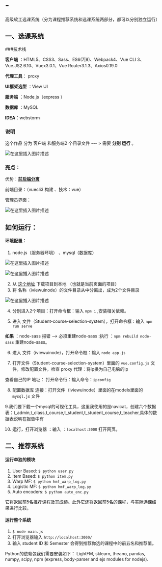 # -
高级软工选课系统（分为课程推荐系统和选课系统两部分，都可以分别独立运行）
## 一、选课系统

###技术栈

**客户端** ：HTML5、CSS3、Sass、ES6(7|8)、Webpack4、Vue CLI 3、Vue.JS2.6.10、Vuex3.0.1、Vue Router3.1.3、Axios0.19.0   

**代理工具**： proxy 

**UI框架选型** ：View UI 

**服务端** ：Node.js（express ）

**数据库** ：MySQL

**IDEA**：webstorm





### 说明

这个作品 分为 客户端 和服务端2 个目录文件 --- > 需要 **分别 运行** 。

![在这里插入图片描述](https://img-blog.csdnimg.cn/20191227121637770.png)





### 亮点：

优势：**<u>前后端分离</u>** 

前端目录：（vuecli3 构建 、技术：vue）





管理员界面：

![在这里插入图片描述](https://img-blog.csdnimg.cn/20191231105755517.gif)





## 如何运行：

#### 环境配置：

1. node.js（服务器环境） 、mysql（数据库）

![在这里插入图片描述](https://img-blog.csdnimg.cn/20191231101029528.png)

![在这里插入图片描述](https://img-blog.csdnimg.cn/20191231103336100.png?x-oss-process=image/watermark,type_ZmFuZ3poZW5naGVpdGk,shadow_10,text_aHR0cHM6Ly9ibG9nLmNzZG4ubmV0L3dlaXhpbl80Mzk0OTc4OA==,size_16,color_FFFFFF,t_70)

2. 从 [这个地址](https://github.com/ZhChen7/Student-course-selection-system) 下载项目到本地 （也就是当前页面的项目）
3. 将 名称（iviewuinode）的文件目录从中分离出，成为2个文件目录

![在这里插入图片描述](https://img-blog.csdnimg.cn/20191231101243254.png)



4. 分别进入2个项目：打开命令框：输入  `npm i` ,安装相关依赖。

5.  进入  文件（Student-course-selection-system），打开命令框：输入   `npm run serve`

   **如果** ：node-sass 报错 --> 必须重建node-sass  :执行 ：`npm rebuild node-sass` 重建node-sass。

6.  进入  文件（iviewuinode），打开命令框：输入   `node app.js`

7. 打开文件（Student-course-selection-system）里面的 `vue.config.js` 文件，修改配置文件，检查 proxy  代理：将ip换为自己电脑的ip

查看自己的IP 地址： 打开命令行：输入命令：`ipconfig`

8. 配置数据库 连接：打开文件（iviewuinode）里面的在models里面的`mysql.js` 文件

9.我们要下载一个mysql的可视化工具，这里我使用的是navicat，创建六个数据表：t_admin,t_class,t_course,t_student,t_student_course,t_teacher,具体的数据表说明在报告中有

10. 运行，打开浏览器 ：输入 ：`localhost:3000` 打开网页。


## 二、推荐系统
#### 运行单独的模块
1. User Based: ```$ python user.py```	
2. Item Based: ```$ python item.py```
3. Warp MF: ```$ python hmf_warp_log.py```
4. Logistic MF: ```$ python hmf_warp_log.py```
5. Auto encoders: ```$ python auto_enc.py```

它将返回前5名推荐课程及其成绩。此外它还将返回前5名的课程，与实际选课结果进行比较。

#### 运行整个系统
1. ```$ node main.js``` 
2. 打开浏览器输入 ```http://localhost:3000/```
3. 输入 student ID 和 Semester 会得到推荐你选的课程中的前五名和推荐值。

Python的依赖包我们需要安装如下： LightFM, sklearn, theano, pandas, numpy, scipy, npm (express, body-parser and ejs modules for nodejs).

